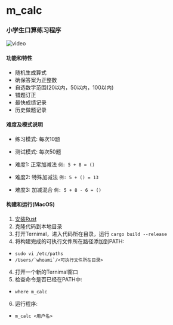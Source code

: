 # m_calc

### 小学生口算练习程序

![video](https://user-images.githubusercontent.com/15625347/111419235-14a71a00-8724-11eb-8bee-02d5008be856.gif)

#### 功能和特性

- 随机生成算式
- 确保答案为正整数
- 自选数字范围(20以内，50以内，100以内)
- 错题订正
- 最快成绩记录
- 历史做题记录

#### 难度及模式说明

- 练习模式: 每次10题
- 测试模式: 每次50题

- 难度1: 正常加减法 ```例: 5 + 8 = ()```
- 难度2: 特殊加减法 ```例: 5 + () = 13```
- 难度3: 加减混合 ```例: 5 + 8 - 6 = ()```

#### 构建和运行(MacOS)

1. [安装Rust](https://www.rust-lang.org/zh-CN/tools/install)
2. 克隆代码到本地目录 
3. 打开Ternimal，进入代码所在目录，运行 ```cargo build --release```
3. 将构建完成的可执行文件所在路径添加到PATH: 
- ```sudo vi /etc/paths```
- ```/Users/`whoami`/<可执行文件所在目录>```
4. 打开一个新的Ternimal窗口
5. 检查命令是否已经在PATH中:
- ```where m_calc```
6. 运行程序:
- ```m_calc <用户名>```
